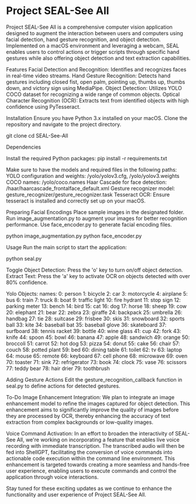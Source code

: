 # Project SEAL-See All
Project SEAL-See All is a comprehensive computer vision application designed to augment the interaction between users and computers using facial detection, hand gesture recognition, and object detection. Implemented on a macOS environment and leveraging a webcam, SEAL enables users to control actions or trigger scripts through specific hand gestures while also offering object detection and text extraction capabilities.

Features
Facial Detection and Recognition: Identifies and recognizes faces in real-time video streams.
Hand Gesture Recognition: Detects hand gestures including closed fist, open palm, pointing up, thumbs up, thumbs down, and victory sign using MediaPipe.
Object Detection: Utilizes YOLO COCO dataset for recognizing a wide range of common objects.
Optical Character Recognition (OCR): Extracts text from identified objects with high confidence using PyTesseract.

Installation
Ensure you have Python 3.x installed on your macOS. Clone the repository and navigate to the project directory.

git clone <repository-url>
cd SEAL-See-All


Dependencies

Install the required Python packages:
pip install -r requirements.txt


Make sure to have the models and required files in the following paths:
YOLO configuration and weights: /yolo/yolov3.cfg, /yolo/yolov3.weights
COCO names: /yolo/coco.names
Haar Cascade for face detection: /haar/haarcascade_frontalface_default.xml
Gesture recognizer model: gesture_recognizer/gesture_recognizer.task
Tesseract OCR: Ensure tesseract is installed and correctly set up on your macOS.


Preparing Facial Encodings
Place sample images in the designated folder.
Run image_augmentation.py to augment your images for better recognition performance.
Use face_encoder.py to generate facial encoding files.

python image_augmentation.py
python face_encoder.py


Usage
Run the main script to start the application:

python seal.py

Toggle Object Detection: Press the 'o' key to turn on/off object detection.
Extract Text: Press the 'a' key to activate OCR on objects detected with over 80% confidence.

Yolo Objects:
names:
  0: person
  1: bicycle
  2: car
  3: motorcycle
  4: airplane
  5: bus
  6: train
  7: truck
  8: boat
  9: traffic light
  10: fire hydrant
  11: stop sign
  12: parking meter
  13: bench
  14: bird
  15: cat
  16: dog
  17: horse
  18: sheep
  19: cow
  20: elephant
  21: bear
  22: zebra
  23: giraffe
  24: backpack
  25: umbrella
  26: handbag
  27: tie
  28: suitcase
  29: frisbee
  30: skis
  31: snowboard
  32: sports ball
  33: kite
  34: baseball bat
  35: baseball glove
  36: skateboard
  37: surfboard
  38: tennis racket
  39: bottle
  40: wine glass
  41: cup
  42: fork
  43: knife
  44: spoon
  45: bowl
  46: banana
  47: apple
  48: sandwich
  49: orange
  50: broccoli
  51: carrot
  52: hot dog
  53: pizza
  54: donut
  55: cake
  56: chair
  57: couch
  58: potted plant
  59: bed
  60: dining table
  61: toilet
  62: tv
  63: laptop
  64: mouse
  65: remote
  66: keyboard
  67: cell phone
  68: microwave
  69: oven
  70: toaster
  71: sink
  72: refrigerator
  73: book
  74: clock
  75: vase
  76: scissors
  77: teddy bear
  78: hair drier
  79: toothbrush

Adding Gesture Actions
Edit the gesture_recognition_callback function in seal.py to define actions for detected gestures. 


To-Do
Image Enhancement Integration: We plan to integrate an image enhancement model to refine the images captured for object detection. This enhancement aims to significantly improve the quality of images before they are processed by OCR, thereby enhancing the accuracy of text extraction from complex backgrounds or low-quality images.

Voice Command Activation: In an effort to broaden the interactivity of SEAL-See All, we're working on incorporating a feature that enables live voice recording with immediate transcription. The transcribed audio will then be fed into ShellGPT, facilitating the conversion of voice commands into actionable code execution within the command line environment. This enhancement is targeted towards creating a more seamless and hands-free user experience, enabling users to execute commands and control the application through voice interactions.

Stay tuned for these exciting updates as we continue to enhance the functionality and user experience of Project SEAL-See All.
